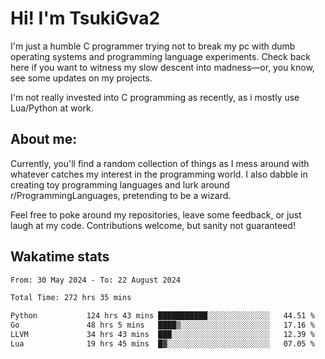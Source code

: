 # Hi! I'm TsukiGva2

I'm just a humble C programmer trying not to break my pc with dumb operating systems and programming language experiments. Check back here if you want to witness my slow descent into madness—or, you know, see some updates on my projects.

I'm not really invested into C programming as recently, as i mostly use Lua/Python at work.

## About me:

Currently, you'll find a random collection of things as I mess around with whatever catches my interest in the programming world. I also dabble in creating toy programming languages and lurk around r/ProgrammingLanguages, pretending to be a wizard.

Feel free to poke around my repositories, leave some feedback, or just laugh at my code. Contributions welcome, but sanity not guaranteed!

## Wakatime stats
<!--START_SECTION:waka-->

```txt
From: 30 May 2024 - To: 22 August 2024

Total Time: 272 hrs 35 mins

Python           124 hrs 43 mins ███████████░░░░░░░░░░░░░░   44.51 %
Go               48 hrs 5 mins   ████▒░░░░░░░░░░░░░░░░░░░░   17.16 %
LLVM             34 hrs 43 mins  ███░░░░░░░░░░░░░░░░░░░░░░   12.39 %
Lua              19 hrs 45 mins  █▓░░░░░░░░░░░░░░░░░░░░░░░   07.05 %
```

<!--END_SECTION:waka-->
